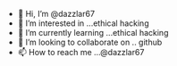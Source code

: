 - 👋 Hi, I’m @dazzlar67
- 👀 I’m interested in ...ethical hacking
- 🌱 I’m currently learning ...ethical hacking
- 💞️ I’m looking to collaborate on .. github
- 📫 How to reach me ...@dazzlar67

<!---
dazzlar67/dazzlar67 is a ✨ special ✨ repository because its `README.md` (this file) appears on your GitHub profile.
You can click the Preview link to take a look at your changes.
--->
